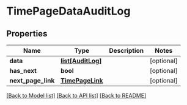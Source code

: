 # TimePageDataAuditLog

## Properties
Name | Type | Description | Notes
------------ | ------------- | ------------- | -------------
**data** | [**list[AuditLog]**](AuditLog.md) |  | [optional] 
**has_next** | **bool** |  | [optional] 
**next_page_link** | [**TimePageLink**](TimePageLink.md) |  | [optional] 

[[Back to Model list]](../README.md#documentation-for-models) [[Back to API list]](../README.md#documentation-for-api-endpoints) [[Back to README]](../README.md)

